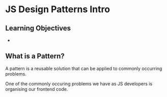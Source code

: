 # JS Design Patterns Intro

## Learning Objectives

 -  


## What is a Pattern?

A pattern is a reusable solution that can be applied to commonly occurring problems.

One of the commonly occuring problems we have as JS developers is organising our frontend code.

